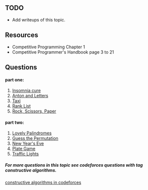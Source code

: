 ## TODO
* Add writeups of this topic.

## Resources
* Competitive Programming Chapter 1
* Competitive Programmer's Handbook page 3 to 21

## Questions
#### part one:
1. [Insomnia cure](https://codeforces.com/problemset/problem/148/A)
2. [Anton and Letters](https://codeforces.com/problemset/problem/443/A)
3. [Taxi](https://codeforces.com/problemset/problem/158/B)
4. [Rank List](http://codeforces.com/problemset/problem/166/A)
5. [Rock, Scissors, Paper](https://uva.onlinejudge.org/index.php?option=com_onlinejudge&Itemid=8&category=24&page=show_problem&problem=1384)

#### part two:
1. [Lovely Palindromes](https://codeforces.com/problemset/problem/688/B)
2. [Guess the Permutation](https://codeforces.com/problemset/problem/618/B)
3. [New Year's Eve](https://codeforces.com/problemset/problem/912/B)
4. [Plate Game](http://codeforces.com/problemset/problem/197/A)
5. [Traffic Lights](https://uva.onlinejudge.org/index.php?option=com_onlinejudge&Itemid=8&category=24&page=show_problem&problem=97)

##### For more questions in this topic see codeforces questions with tag *constructive algorithms*.

[constructive algorithms in codeforces](https://codeforces.com/problemset/tags/constructive%20algorithms)
